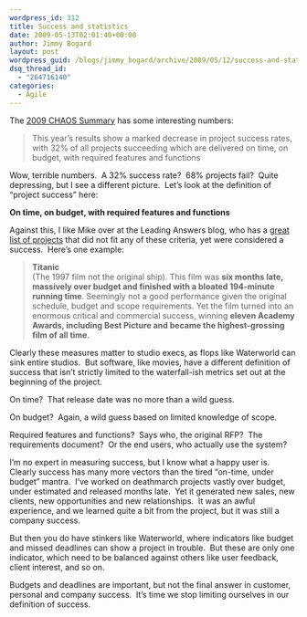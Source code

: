 ```yaml
---
wordpress_id: 312
title: Success and statistics
date: 2009-05-13T02:01:40+00:00
author: Jimmy Bogard
layout: post
wordpress_guid: /blogs/jimmy_bogard/archive/2009/05/12/success-and-statistics.aspx
dsq_thread_id:
  - "264716140"
categories:
  - Agile
---
```

The [2009 CHAOS Summary](http://www.standishgroup.com/newsroom/chaos_2009.php) has some interesting numbers:

> This year&#8217;s results show a marked decrease in project success rates, with 32% of all projects succeeding which are delivered on time, on budget, with required features and functions

Wow, terrible numbers.&#160; A 32% success rate?&#160; 68% projects fail?&#160; Quite depressing, but I see a different picture.&#160; Let’s look at the definition of “project success” here:

**On time, on budget, with required features and functions**

Against this, I like Mike over at the Leading Answers blog, who has a [great list of projects](http://leadinganswers.typepad.com/leading_answers/) that did not fit any of these criteria, yet were considered a success.&#160; Here’s one example:

> **Titanic**   
> (The 1997 film not the original ship). This film was **six months late, massively over budget and finished with a bloated 194-minute running time**. Seemingly not a good performance given the original schedule, budget and scope requirements. Yet the film turned into an enormous critical and commercial success, winning **eleven Academy Awards, including Best Picture and became the highest-grossing film of all time**.

Clearly these measures matter to studio execs, as flops like Waterworld can sink entire studios.&#160; But software, like movies, have a different definition of success that isn’t strictly limited to the waterfall-ish metrics set out at the beginning of the project.

On time?&#160; That release date was no more than a wild guess.

On budget?&#160; Again, a wild guess based on limited knowledge of scope.

Required features and functions?&#160; Says who, the original RFP?&#160; The requirements document?&#160; Or the end users, who actually use the system?

I’m no expert in measuring success, but I know what a happy user is.&#160; Clearly success has many more vectors than the tired “on-time, under budget” mantra.&#160; I’ve worked on deathmarch projects vastly over budget, under estimated and released months late.&#160; Yet it generated new sales, new clients, new opportunities and new relationships.&#160; It was an awful experience, and we learned quite a bit from the project, but it was still a company success.

But then you do have stinkers like Waterworld, where indicators like budget and missed deadlines can show a project in trouble.&#160; But these are only one indicator, which need to be balanced against others like user feedback, client interest, and so on.

Budgets and deadlines are important, but not the final answer in customer, personal and company success.&#160; It’s time we stop limiting ourselves in our definition of success.